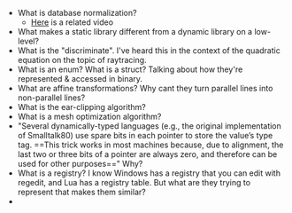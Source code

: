 - What is database normalization?
	- [Here](https://www.youtube.com/watch?v=GFQaEYEc8_8) is a related video
- What makes a static library different from a dynamic library on a low-level?
- What is the "discriminate". I've heard this in the context of the quadratic equation on the topic of raytracing.
- What is an enum? What is a struct? Talking about how they're represented & accessed in binary.
- What are affine transformations? Why cant they turn parallel lines into non-parallel lines?
- What is the ear-clipping algorithm?
- What is a mesh optimization algorithm?
- "Several dynamically-typed languages (e.g., the original implementation of Smalltalk80) use spare bits in each pointer to store the value’s type tag. ==This trick works in most machines because, due to alignment, the last two or three bits of a pointer are always zero, and therefore can be used for other purposes==" Why?
- What is a registry? I know Windows has a registry that you can edit with regedit, and Lua has a registry table. But what are they trying to represent that makes them similar?
- 